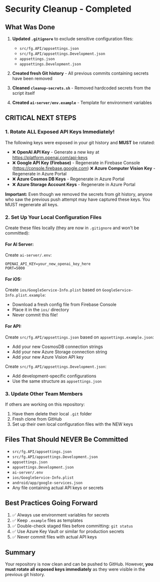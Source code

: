 # Security Cleanup - Completed

## What Was Done

1. **Updated `.gitignore`** to exclude sensitive configuration files:
   - `src/fg.API/appsettings.json`
   - `src/fg.API/appsettings.Development.json`
   - `appsettings.json`
   - `appsettings.Development.json`

2. **Created fresh Git history** - All previous commits containing secrets have been removed

3. **Cleaned `cleanup-secrets.sh`** - Removed hardcoded secrets from the script itself

4. **Created `ai-server/env.example`** - Template for environment variables

## CRITICAL NEXT STEPS

### 1. Rotate ALL Exposed API Keys Immediately!

The following keys were exposed in your git history and **MUST** be rotated:

- ❌ **OpenAI API Key** - Generate a new key at https://platform.openai.com/api-keys
- ❌ **Google API Key (Firebase)** - Regenerate in Firebase Console (https://console.firebase.google.com)
 ❌ **Azure Computer Vision Key** - Regenerate in Azure Portal
- ❌ **Azure Cosmos DB Keys** - Regenerate in Azure Portal
- ❌ **Azure Storage Account Keys** - Regenerate in Azure Portal

**Important:** Even though we removed the secrets from git history, anyone who saw the previous push attempt may have captured these keys. You MUST regenerate all keys.

### 2. Set Up Your Local Configuration Files

Create these files locally (they are now in `.gitignore` and won't be committed):

#### For AI Server:
Create `ai-server/.env`:
```
OPENAI_API_KEY=your_new_openai_key_here
PORT=5000
```

#### For iOS:
Create `ios/GoogleService-Info.plist` based on `GoogleService-Info.plist.example`:
- Download a fresh config file from Firebase Console
- Place it in the `ios/` directory
- Never commit this file!

#### For API:
Create `src/fg.API/appsettings.json` based on `appsettings.example.json`:
- Add your new CosmosDB connection strings
- Add your new Azure Storage connection string
- Add your new Azure Vision API key

Create `src/fg.API/appsettings.Development.json`:
- Add development-specific configurations
- Use the same structure as `appsettings.json`

### 3. Update Other Team Members

If others are working on this repository:
1. Have them delete their local `.git` folder
2. Fresh clone from GitHub
3. Set up their own local configuration files with the NEW keys

## Files That Should NEVER Be Committed

- `src/fg.API/appsettings.json`
- `src/fg.API/appsettings.Development.json`
- `appsettings.json`
- `appsettings.Development.json`
- `ai-server/.env`
- `ios/GoogleService-Info.plist`
- `android/app/google-services.json`
- Any file containing actual API keys or secrets

## Best Practices Going Forward

1. ✅ Always use environment variables for secrets
2. ✅ Keep `.example` files as templates
3. ✅ Double-check staged files before committing: `git status`
4. ✅ Use Azure Key Vault or similar for production secrets
5. ✅ Never commit files with actual API keys

## Summary

Your repository is now clean and can be pushed to GitHub. However, **you must rotate all exposed keys immediately** as they were visible in the previous git history.

